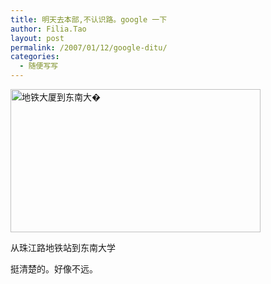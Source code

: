 ```yaml
---
title: 明天去本部,不认识路。google 一下
author: Filia.Tao
layout: post
permalink: /2007/01/12/google-ditu/
categories:
  - 随便写写
---
```

[ <img width="400" height="229" border="0" align="top" alt="地铁大厦到东南大�" src="http://whygudu.iblog.com/get/6692/Google%20%E5%9C%B0%E5%9B%BE-%E5%9C%B0%E9%93%81%E5%A4%A7%E5%8E%A6-%E4%B8%9C%E5%8D%97%E5%A4%A7%E5%AD%A6.png" /> ][1]

从珠江路地铁站到东南大学

挺清楚的。好像不远。

 [1]: http://whygudu.iblog.com/get/6692/Google%20%E5%9C%B0%E5%9B%BE-%E5%9C%B0%E9%93%81%E5%A4%A7%E5%8E%A6-%E4%B8%9C%E5%8D%97%E5%A4%A7%E5%AD%A6.png